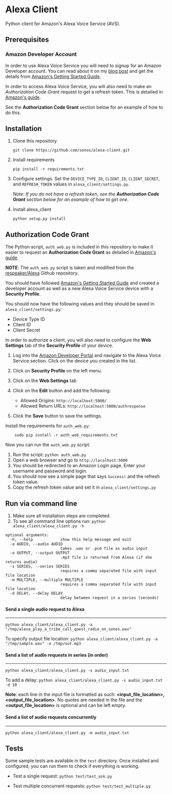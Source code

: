 # Alexa Client

Python client for Amazon's Alexa Voice Service (AVS).

## Prerequisites

### Amazon Developer Account

In order to use Alexa Voice Service you will need to signup for an Amazon Developer account. You can read about it on my [blog post](http://ewenchou.github.io/blog/2016/03/20/alexa-voice-service/) and get the details from [Amazon's Getting Started Guide](http://amzn.to/1Uui0QW).

In order to access Alexa Voice Service, you will also need to make an *Authorization Code Grant* request to get a refresh token. This is detailed in [Amazon's guide](https://developer.amazon.com/public/solutions/alexa/alexa-voice-service/docs/authorizing-your-alexa-enabled-product-from-a-website).

See the **Authorization Code Grant** section below for an example of how to do this.

## Installation

1. Clone this repository

    ```
    git clone https://github.com/sonos/alexa-client.git
    ```
    
2. Install requirements

    ```
    pip install -r requirements.txt
    ```

3. Configure settings. Set the `DEVICE_TYPE_ID`, `CLIENT_ID`,  `CLIENT_SECRET`, and `REFRESH_TOKEN` values in `alexa_client/settings.py`.

    *Note: If you do not have a refresh token, see the __Authorization Code Grant__ section below for an example of how to get one.*


4. Install alexa_client

    ```
    python setup.py install
    ```

## Authorization Code Grant

The Python script, `auth_web.py` is included in this repository to make it easier to request an **Authorization Code Grant** as detailed in [Amazon's guide](https://developer.amazon.com/public/solutions/alexa/alexa-voice-service/docs/authorizing-your-alexa-enabled-product-from-a-website).

**NOTE**: The `auth_web.py` script is taken and modified from the [respeaker/Alexa](https://github.com/respeaker/Alexa) Github repository.

You should have followed [Amazon's Getting Started Guide](http://amzn.to/1Uui0QW) and created a developer account as well as a new Alexa Voice Service device with a **Security Profile**.

You should now have the following values and they should be saved in `alexa_client/settings.py`:

* Device Type ID
* Client ID
* Client Secret

In order to authorize a client, you will also need to configure the **Web Settings** tab of the **Security Profile** of your device.

1. Log into the [Amazon Developer Portal](https://developer.amazon.com) and navigate to the Alexa Voice Service section. Click on the device you created in the list.
2. Click on **Security Profile** on the left menu.
3. Click on the **Web Settings** tab
4. Click on the **Edit** button and add the following:

    * Allowed Origins: `http://localhost:5000/`
    * Allowed Return URLs: `http://localhost:5000/authresponse`
5. Click the **Save** button to save the settings.

Install the requirements for `auth_web.py`:

        sudo pip install -r auth_web_requirements.txt

Now you can run the `auth_web.py` script.

1. Run the script: `python auth_web.py`
2. Open a web browser and go to `http://localhost:5000`
3. You should be redirected to an Amazon Login page. Enter your username and password and login.
4. You should now see a simple page that says `Success!` and the refresh token value.
5. Copy the refresh token value and set it in `alexa_client/settings.py`

## Run via command line

1. Make sure all installation steps are completed.
2. To see all command line options run: `python alexa_client/alexa_client.py -h`

```
optional arguments:
  -h, --help            show this help message and exit
  -a AUDIO, --audio AUDIO
                        takes .wav or .pcm file as audio input
  -o OUTPUT, --output OUTPUT
                        .mp3 file is returned from Alexa (if she returns audio)
  -s SERIES, --series SERIES
                        requires a comma separated file with input file location
  -m MULTIPLE, --multiple MULTIPLE
                        requires a comma separated file with input file location
  -d DELAY, --delay DELAY
                        delay between request in a series (seconds)
```

#### Send a single audio request to Alexa
---

`python alexa_client/alexa_client.py -a "/tmp/alexa_play_a_tribe_call_quest_radio_on_sonos.wav"`

To specify output file location:
`python alexa_client/alexa_client.py -a "/tmp/sample.wav" -o /tmp/out.mp3`

#### Send a list of audio requests in series (in order)
---

`python alexa_client/alexa_client.py -s audio_input.txt`

To add a delay:
`python alexa_client/alexa_client.py -s audio_input.txt -d 10`

**Note**: each line in the input file is formatted as such: **<input_file_location>,<output_file_location>**.
No quotes are needed in the file and the **<output_file_location>** is optional and can be left empty.

#### Send a list of audio requests concurrently
---

`python alexa_client/alexa_client.py -m audio_input.txt`

## Tests

Some sample tests are available in the `test` directory. Once installed and configured, you can run them to check if everything is working.

* Test a single request: `python test/test_ask.py`

* Test multiple concurrent requests: `python test/test_multiple.py`
